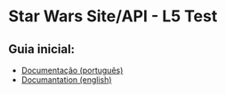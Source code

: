 # Star Wars Site/API - L5 Test

## Guia inicial:
- [Documentação (português)](documantation/portuguese) <br>
- [Documantation (english)](documantation/english)

